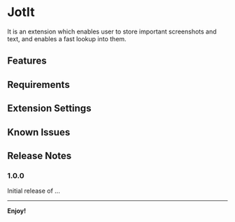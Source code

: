 # JotIt

It is an extension which enables user to store important screenshots and text, and enables a fast lookup into them.

## Features


## Requirements


## Extension Settings

## Known Issues


## Release Notes


### 1.0.0

Initial release of ...

--------------------------------------
**Enjoy!**
